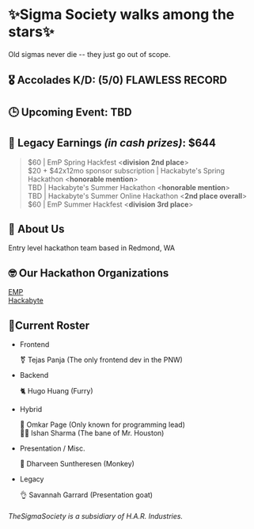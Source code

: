 # ✨Sigma Society walks among the stars✨

Old sigmas never die -- they just go out of scope.

## 🎖️ Accolades K/D: (5/0) FLAWLESS RECORD
## 🕒 Upcoming Event: TBD
## 💸 Legacy Earnings ***(in cash prizes)***: $644
> $60 | EmP Spring Hackfest <**division 2nd place**>  
> $20 + $42x12mo sponsor subscription | Hackabyte's Spring Hackathon <**honorable mention**>  
> TBD | Hackabyte's Summer Hackathon <**honorable mention**> <br>
> TBD | Hackabyte's Summer Online Hackathon <**2nd place overall**> <br>
> $60 | EmP Summer Hackfest <**division 3rd place**>


## 🗿 About Us
Entry level hackathon team based in Redmond, WA  


## 🤓 Our Hackathon Organizations
<a href="https://emphackfest.org/">EMP</a> <br>
<a href="https://www.hackabyte.org/">Hackabyte</a>


## 🤫Current Roster


- Frontend

    ⚧️ Tejas Panja (The only frontend dev in the PNW)

- Backend
  
    🐈 Hugo Huang (Furry)  
    

- Hybrid

    🐐 Omkar Page (Only known for programming lead) <br>
    🧏‍♂️ Ishan Sharma (The bane of Mr. Houston)

- Presentation / Misc.  
    
    🙉 Dharveen Suntheresen (Monkey)

- Legacy  

    👌 Savannah Garrard (Presentation goat)


###### TheSigmaSociety is a subsidiary of H.A.R. Industries.
